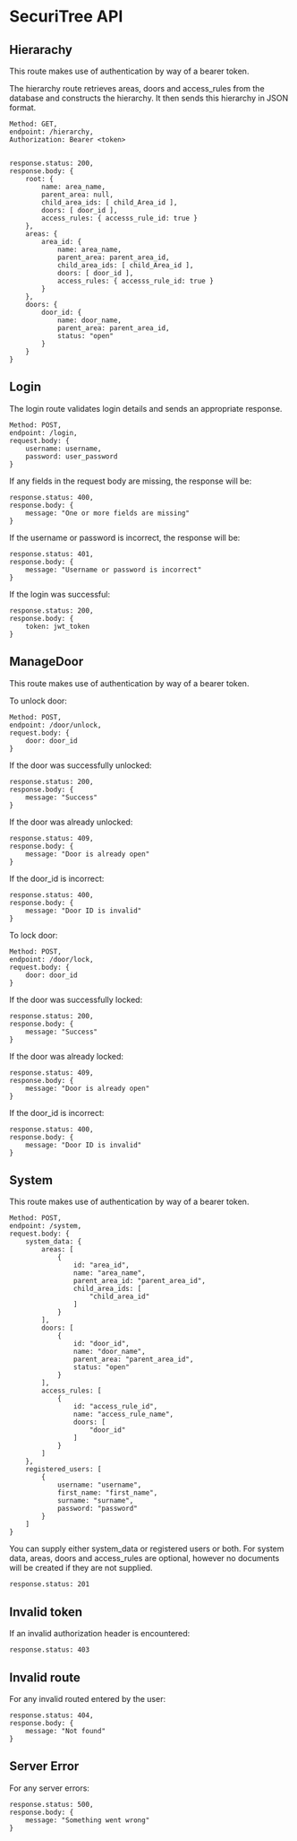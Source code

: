 # SecuriTree API

## Hierarachy
This route makes use of authentication by way of a bearer token. 

The hierarchy route retrieves areas, doors and access_rules from the database and constructs the hierarchy. It then sends this hierarchy in JSON format.

```
Method: GET,
endpoint: /hierarchy,
Authorization: Bearer <token>


response.status: 200, 
response.body: {
    root: {
        name: area_name,
        parent_area: null,
        child_area_ids: [ child_Area_id ],
        doors: [ door_id ],
        access_rules: { accesss_rule_id: true }
    },
    areas: {
        area_id: {
            name: area_name,
            parent_area: parent_area_id,
            child_area_ids: [ child_Area_id ],
            doors: [ door_id ],
            access_rules: { accesss_rule_id: true }
        }
    }, 
    doors: {
        door_id: {
            name: door_name,
            parent_area: parent_area_id,
            status: "open"
        }
    }
}
```

## Login
The login route validates login details and sends an appropriate response.

```
Method: POST,
endpoint: /login,
request.body: {
    username: username,
    password: user_password
}
```
If any fields in the request body are missing, the response will be:
```
response.status: 400,
response.body: {
    message: "One or more fields are missing"
}
```

If the username or password is incorrect, the response will be:
```
response.status: 401,
response.body: {
    message: "Username or password is incorrect"
}
```

If the login was successful:
```
response.status: 200,
response.body: {
    token: jwt_token
}
```

## ManageDoor
This route makes use of authentication by way of a bearer token. 

To unlock door:
```
Method: POST,
endpoint: /door/unlock,
request.body: {
    door: door_id
}
```

If the door was successfully unlocked:
```
response.status: 200,
response.body: {
    message: "Success"
}
```

If the door was already unlocked:
```
response.status: 409,
response.body: {
    message: "Door is already open"
}
```

If the door_id is incorrect:
```
response.status: 400,
response.body: {
    message: "Door ID is invalid"
}
```

To lock door:
```
Method: POST,
endpoint: /door/lock,
request.body: {
    door: door_id
}
```

If the door was successfully locked:
```
response.status: 200,
response.body: {
    message: "Success"
}
```

If the door was already locked:
```
response.status: 409,
response.body: {
    message: "Door is already open"
}
```

If the door_id is incorrect:
```
response.status: 400,
response.body: {
    message: "Door ID is invalid"
}
```

## System
This route makes use of authentication by way of a bearer token.

```
Method: POST,
endpoint: /system,
request.body: {
    system_data: {
        areas: [
            {
                id: "area_id",
                name: "area_name",
                parent_area_id: "parent_area_id",
                child_area_ids: [
                    "child_area_id"
                ]
            }
        ],
        doors: [
            {
                id: "door_id",
                name: "door_name",
                parent_area: "parent_area_id",
                status: "open"
            }
        ],
        access_rules: [
            {
                id: "access_rule_id",
                name: "access_rule_name",
                doors: [
                    "door_id"
                ]
            }
        ]
    },
    registered_users: [
        {
            username: "username",
            first_name: "first_name",
            surname: "surname",
            password: "password"
        }
    ]
}
```

You can supply either system_data or registered users or both. For system data, areas, doors and access_rules are optional, however no documents will be created if they are not supplied. 

```
response.status: 201
```

## Invalid token
If an invalid authorization header is encountered:
```
response.status: 403
```

## Invalid route
For any invalid routed entered by the user:
```
response.status: 404,
response.body: {
    message: "Not found"
}
```

## Server Error
For any server errors:
```
response.status: 500,
response.body: {
    message: "Something went wrong"
}
```